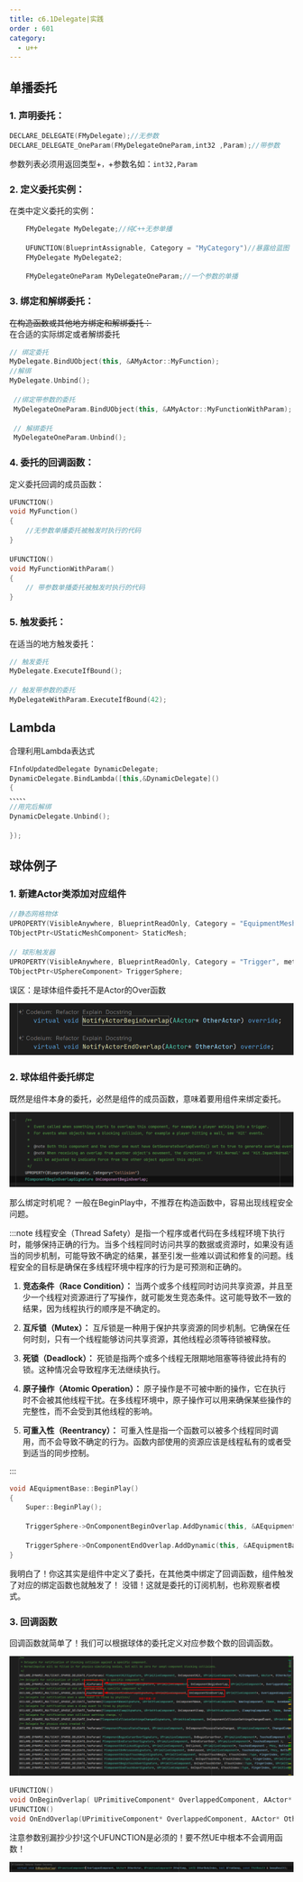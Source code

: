 ```yaml
---
title: c6.1Delegate|实践
order : 601
category:
  - u++
---
```

## 单播委托

### 1. **声明委托：**

   ```cpp
   DECLARE_DELEGATE(FMyDelegate);//无参数
   DECLARE_DELEGATE_OneParam(FMyDelegateOneParam,int32 ,Param);//带参数
   ```
<chatmessage avatar="../../assets/emoji/bqb (2).png" :avatarWidth="40" alignLeft>

参数列表必须用返回类型+`，`+参数名如：`int32,Param`

</chatmessage>

### 2. **定义委托实例：**

   在类中定义委托的实例：

   ```cpp
       FMyDelegate MyDelegate;//纯C++无参单播
      
       UFUNCTION(BlueprintAssignable, Category = "MyCategory")//暴露给蓝图
       FMyDelegate MyDelegate2;
   
       FMyDelegateOneParam MyDelegateOneParam;//一个参数的单播
   ```

### 3. **绑定和解绑委托：**

~~在构造函数或其他地方绑定和解绑委托：~~  
在合适的实际绑定或者解绑委托

   ```cpp
   // 绑定委托
   MyDelegate.BindUObject(this, &AMyActor::MyFunction);
   //解绑
   MyDelegate.Unbind();    
   
    //绑定带参数的委托
    MyDelegateOneParam.BindUObject(this, &AMyActor::MyFunctionWithParam);
    
    // 解绑委托
    MyDelegateOneParam.Unbind();   
   ```

### 4. **委托的回调函数：**

   定义委托回调的成员函数：

   ```cpp
   UFUNCTION()
   void MyFunction()
   {
       //无参数单播委托被触发时执行的代码
   }

   UFUNCTION()
   void MyFunctionWithParam()
   {
       // 带参数单播委托被触发时执行的代码
   }
   ```

### 5. **触发委托：**

   在适当的地方触发委托：

   ```cpp
   // 触发委托
   MyDelegate.ExecuteIfBound();

   // 触发带参数的委托
   MyDelegateWithParam.ExecuteIfBound(42);
   ```

## Lambda

合理利用Lambda表达式

```cpp
FInfoUpdatedDelegate DynamicDelegate;
DynamicDelegate.BindLambda([this,&DynamicDelegate]()
{
、、、、、
//用完后解绑	 		
DynamicDelegate.Unbind();

});
```

## 球体例子

### 1. 新建Actor类添加对应组件

```cpp
//静态网格物体
UPROPERTY(VisibleAnywhere, BlueprintReadOnly, Category = "EquipmentMesh", meta = (AllowPrivateAccess = "true"))
TObjectPtr<UStaticMeshComponent> StaticMesh;

// 球形触发器
UPROPERTY(VisibleAnywhere, BlueprintReadOnly, Category = "Trigger", meta = (AllowPrivateAccess = "true"))
TObjectPtr<USphereComponent> TriggerSphere;

```

<chatmessage avatar="../../assets/emoji/bqb (2).png" :avatarWidth="40" alignLeft>
误区：是球体组件委托不是Actor的Over函数
</chatmessage>

![这是Actor自身的触发函数](..%2Fassets%2FDelegateUse001.png)

### 2. 球体组件委托绑定

<chatmessage avatar="../../assets/emoji/bqb (2).png" :avatarWidth="40" alignLeft>
既然是组件本身的委托，必然是组件的成员函数，意味着要用组件来绑定委托。
</chatmessage>

![](..%2Fassets%2FDelegateUse002.png)



<chatmessage avatar="../../assets/emoji/new9.png" :avatarWidth="40" >
那么绑定时机呢？
</chatmessage>

<chatmessage avatar="../../assets/emoji/bqb (2).png" :avatarWidth="40" alignLeft>
一般在BeginPlay中，不推荐在构造函数中，容易出现线程安全问题。
</chatmessage>

:::note
线程安全（Thread Safety）是指一个程序或者代码在多线程环境下执行时，能够保持正确的行为。当多个线程同时访问共享的数据或资源时，如果没有适当的同步机制，可能导致不确定的结果，甚至引发一些难以调试和修复的问题。线程安全的目标是确保在多线程环境中程序的行为是可预测和正确的。

1. **竞态条件（Race Condition）：** 当两个或多个线程同时访问共享资源，并且至少一个线程对资源进行了写操作，就可能发生竞态条件。这可能导致不一致的结果，因为线程执行的顺序是不确定的。

2. **互斥锁（Mutex）：** 互斥锁是一种用于保护共享资源的同步机制。它确保在任何时刻，只有一个线程能够访问共享资源，其他线程必须等待锁被释放。

3. **死锁（Deadlock）：** 死锁是指两个或多个线程无限期地阻塞等待彼此持有的锁。这种情况会导致程序无法继续执行。

4. **原子操作（Atomic Operation）：** 原子操作是不可被中断的操作，它在执行时不会被其他线程干扰。在多线程环境中，原子操作可以用来确保某些操作的完整性，而不会受到其他线程的影响。

5. **可重入性（Reentrancy）：** 可重入性是指一个函数可以被多个线程同时调用，而不会导致不确定的行为。函数内部使用的资源应该是线程私有的或者受到适当的同步控制。

:::

```cpp
void AEquipmentBase::BeginPlay()
{
	Super::BeginPlay();
	
	TriggerSphere->OnComponentBeginOverlap.AddDynamic(this, &AEquipmentBase::OnBeginOverlap);
	
	TriggerSphere->OnComponentEndOverlap.AddDynamic(this, &AEquipmentBase::OnEndOverlap);
}
```

<chatmessage avatar="../../assets/emoji/new9.png" :avatarWidth="40" >
我明白了！你这其实是组件中定义了委托，在其他类中绑定了回调函数，组件触发了对应的绑定函数也就触发了！
</chatmessage>

<chatmessage avatar="../../assets/emoji/bqb (2).png" :avatarWidth="40" alignLeft>
没错！这就是委托的订阅机制，也称观察者模式。
</chatmessage>

### 3. 回调函数

<chatmessage avatar="../../assets/emoji/bqb (2).png" :avatarWidth="40" alignLeft>
回调函数就简单了！我们可以根据球体的委托定义对应参数个数的回调函数。
</chatmessage>

![](..%2Fassets%2FDelegateUse003.png)

```cpp
UFUNCTION()
void OnBeginOverlap( UPrimitiveComponent* OverlappedComponent, AActor* OtherActor, UPrimitiveComponent* OtherComp, int32 OtherBodyIndex, bool bFromSweep, const FHitResult & SweepResult);
UFUNCTION()
void OnEndOverlap(UPrimitiveComponent* OverlappedComponent, AActor* OtherActor, UPrimitiveComponent* OtherComp, int32 OtherBodyIndex);
```
<chatmessage avatar="../../assets/emoji/bqb (2).png" :avatarWidth="40" alignLeft>
注意参数别漏抄少抄!这个UFUNCTION是必须的！要不然UE中根本不会调用函数！
</chatmessage>

![](..%2Fassets%2FDelegateUse004.png)
